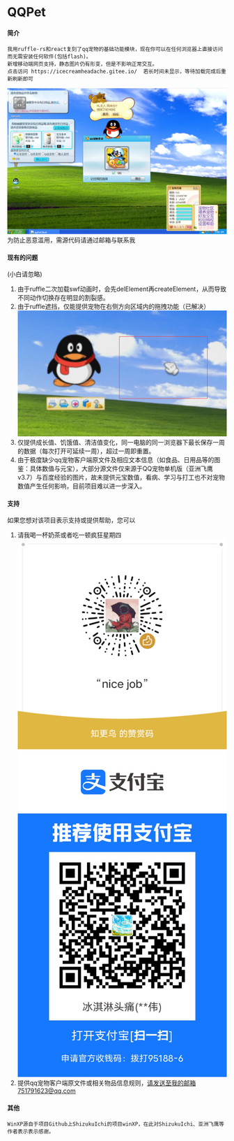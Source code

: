 # QQPet

#### 简介
    我用ruffle-rs和react复刻了qq宠物的基础功能模块，现在你可以在任何浏览器上直接访问而无需安装任何软件(包括flash)。
	新增移动端网页支持，静态图片仍有形变，但是不影响正常交互。
    点击访问 https://icecreamheadache.gitee.io/  若长时间未显示，等待加载完成后重新刷新即可
![contents](./1.png)
    为防止恶意滥用，需源代码请通过邮箱与联系我

#### 现有的问题
(小白请忽略)
1. 由于ruffle二次加载swf动画时，会先delElement再createElement，从而导致不同动作切换存在明显的割裂感。
2. 由于ruffle遮挡，仅能提供宠物在右侧方向区域内的拖拽功能（已解决）
![contents](./2.png)
3. 仅提供成长值、饥饿值、清洁值变化，同一电脑的同一浏览器下最长保存一周的数据（每次打开可延续一周），超过一周即重置。
4. 由于极度缺少qq宠物客户端原文件及相应文本信息（如食品、日用品等的图鉴：具体数值与元宝），大部分源文件仅来源于QQ宠物单机版（亚洲飞鹰 v3.7）与百度经验的图片，故未提供元宝数值，看病、学习与打工也不对宠物数值产生任何影响，目前项目难以进一步深入。

#### 支持
如果您想对该项目表示支持或提供帮助，您可以
1.  请我喝一杯奶茶或者吃一顿疯狂星期四
![contents](./3.png) ![contents](./4.jpg)
2.  提供qq宠物客户端原文件或相关物品信息规则，请发送至我的邮箱751791623@qq.com

#### 其他
    WinXP源自于项目Github上ShizukuIchi的项目winXP，在此对ShizukuIchi、亚洲飞鹰等作者表示表示感谢。
